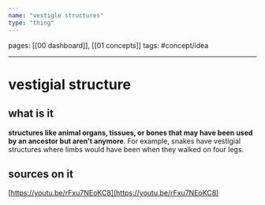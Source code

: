 ```yaml
---
name: "vestigle structures"
type: "thing"
---
```

pages: [[00 dashboard]], [[01 concepts]]
tags: #concept/idea

___

# vestigial structure 

## what is it
**structures like animal organs, tissues, or bones that may have been used by an ancestor but aren't anymore**. For example, snakes have vestigial structures where limbs would have been when they walked on four legs.

## sources on it
[https://youtu.be/rFxu7NEoKC8](https://youtu.be/rFxu7NEoKC8)
